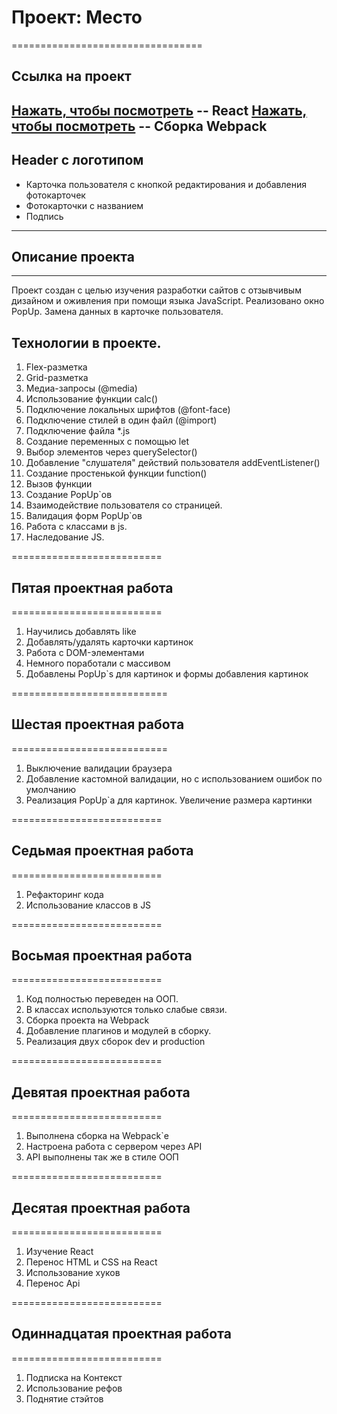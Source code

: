 # Проект: Место
=================================
## Ссылка на проект
[Нажать, чтобы посмотреть](https://catintoner.github.io/mesto-react/) -- React
[Нажать, чтобы посмотреть](https://catintoner.github.io/mesto/)       -- Сборка Webpack
----------------------------------
## Header с логотипом
* Карточка пользователя с кнопкой редактирования и добавления фотокарточек
* Фотокарточки с названием
* Подпись
-----------------------------------

## Описание проекта
----
Проект создан с целью изучения разработки сайтов с отзывчивым дизайном и оживления при помощи языка JavaScript.
Реализовано окно PopUp. Замена данных в карточке пользователя.

## Технологии в проекте.
1. Flex-разметка
2. Grid-разметка
3. Медиа-запросы (@media)
4. Использование функции calc()
5. Подключение локальных шрифтов (@font-face)
6. Подключение стилей в один файл (@import)
7. Подключение файла *.js
8. Создание переменных с помощью let
9. Выбор элементов через querySelector()
10. Добавление "слушателя" действий пользователя addEventListener()
11. Создание простенькой функции function()
12. Вызов функции
13. Создание PopUp`ов
14. Взаимодействие пользователя со страницей.
15. Валидация форм PopUp`ов
16. Работа с классами в js.
17. Наследование JS.

==========================
## Пятая проектная работа
==========================
1. Научились добавлять like
2. Добавлять/удалять карточки картинок
3. Работа с DOM-элементами
4. Немного поработали с массивом
5. Добавлены PopUp`s для картинок и формы добавления картинок

===========================
## Шестая проектная работа
===========================
1. Выключение валидации браузера
2. Добавление кастомной валидации, но с использованием ошибок по умолчанию
3. Реализация PopUp`a для картинок. Увеличение размера картинки

==========================
## Седьмая проектная работа
==========================
1. Рефакторинг кода
2. Использование классов в JS

==========================
## Восьмая проектная работа
==========================
1. Код полностью переведен на ООП.
2. В классах используются только слабые связи.
3. Сборка проекта на Webpack
4. Добавление плагинов и модулей в сборку.
5. Реализация двух сборок dev и production

==========================
## Девятая проектная работа
==========================
1. Выполнена сборка на Webpack`е
2. Настроена работа с сервером через API
3. API выполнены так же в стиле ООП

==========================
## Десятая проектная работа
==========================
1. Изучение React
2. Перенос HTML и CSS на React
3. Использование хуков
4. Перенос Api

==========================
## Одиннадцатая проектная работа
==========================
1. Подписка на Контекст
2. Использование рефов
3. Поднятие стэйтов